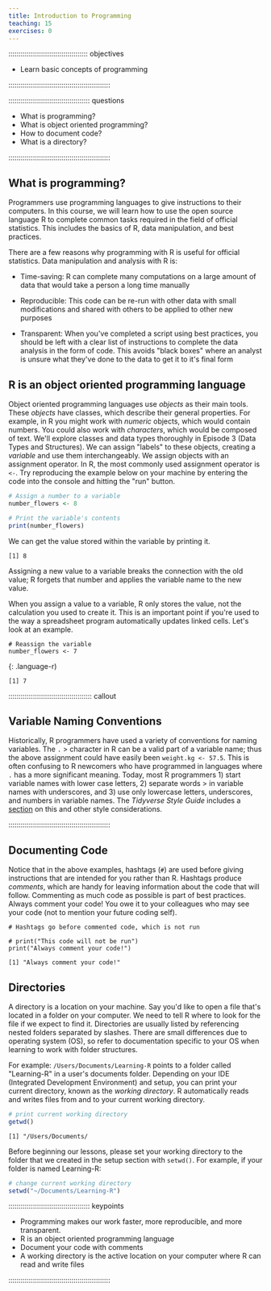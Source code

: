 ```yaml
---
title: Introduction to Programming
teaching: 15
exercises: 0
---
```


::::::::::::::::::::::::::::::::::::::: objectives

- Learn basic concepts of programming

::::::::::::::::::::::::::::::::::::::::::::::::::

:::::::::::::::::::::::::::::::::::::::: questions

- What is programming?
- What is object oriented programming?
- How to document code?
- What is a directory?

::::::::::::::::::::::::::::::::::::::::::::::::::

## What is programming?

Programmers use programming languages to give instructions to their computers. In this course, we will learn how to use the open source language R to complete common tasks required in the field of official statistics. This includes the basics of R, data manipulation, and best practices.

There are a few reasons why programming with R is useful for official statistics. Data manipulation and analysis with R is:

- Time-saving: R can complete many computations on a large amount of data that would take a person a long time manually

- Reproducible: This code can be re-run with other data with small modifications and shared with others to be applied to other new purposes

- Transparent: When you've completed a script using best practices, you should be left with a clear list of instructions to complete the data analysis in the form of code. This avoids "black boxes" where an analyst is unsure what they've done to the data to get it to it's final form

## R is an object oriented programming language

Object oriented programming languages use *objects* as their main tools. These *objects* have classes, which describe their general properties. For example, in R you might work with *numeric* objects, which would contain numbers. You could also work with *characters*, which would be composed of text. We'll explore classes and data types thoroughly in Episode 3 (Data Types and Structures). We can assign "labels" to these objects, creating a *variable* and use them interchangeably. We assign objects with an assignment operator. In R, the most commonly used assignment operator is `<-`. Try reproducing the example below on your machine by entering the code into the console and hitting the "run" button.

```r
# Assign a number to a variable
number_flowers <- 8

# Print the variable's contents
print(number_flowers)
```

We can get the value stored within the variable by printing it.

```source
[1] 8
```

Assigning a new value to a variable breaks the connection with the old value; R forgets that number and applies the variable name to the new value.

When you assign a value to a variable, R only stores the value, not the calculation you used to create it. This is an important point if you're used to the way a spreadsheet program automatically updates linked cells. Let's look at an example.

```
# Reassign the variable
number_flowers <- 7
```

{: .language-r)

```output
[1] 7
```

:::::::::::::::::::::::::::::::::::::::::  callout

## Variable Naming Conventions

Historically, R programmers have used a variety of conventions for naming variables. The `.` > character in R can be a valid part of a variable name; thus the above assignment could have
easily been `weight.kg <- 57.5`. This is often confusing to R newcomers who have programmed
in languages where `.` has a more significant meaning.
Today, most R programmers 1) start variable names with lower case letters, 2) separate words > in variable names with underscores, and 3) use only lowercase letters, underscores, and
numbers in variable names. The *Tidyverse Style Guide* includes
a [section](https://style.tidyverse.org/syntax.html) on this and other style considerations.


::::::::::::::::::::::::::::::::::::::::::::::::::

## Documenting Code

Notice that in the above examples, hashtags (`#`) are used before giving instructions that are intended for you rather than R. Hashtags produce *comments*, which are handy for leaving information about the code that will follow. Commenting as much code as possible is part of best practices. Always comment your code! You owe it to your colleagues who may see your code (not to mention your future coding self).

```-r
# Hashtags go before commented code, which is not run

# print("This code will not be run")
print("Always comment your code!")
```

```output
[1] "Always comment your code!"
```

## Directories

A directory is a location on your machine. Say you'd like to open a file that's located in a folder on your computer. We need to tell R where to look for the file if we expect to find it. Directories are usually listed by referencing nested folders separated by slashes. There are small differences due to operating system (OS), so refer to documentation specific to your OS when learning to work with folder structures.

For example: `/Users/Documents/Learning-R` points to a folder called "Learning-R" in a user's documents folder. Depending on your IDE (Integrated Development Environment) and setup, you can print your current directory, known as the *working directory*. R automatically reads and writes files from and to your current working directory.

```r
# print current working directory 
getwd()
```

```output
[1] "/Users/Documents/
```

Before beginning our lessons, please set your working directory to the folder that we created in the setup section with `setwd()`. For example, if your folder is named Learning-R:

```r
# change current working directory 
setwd("~/Documents/Learning-R")
```



:::::::::::::::::::::::::::::::::::::::: keypoints

- Programming makes our work faster, more reproducible, and more transparent.
- R is an object oriented programming language
- Document your code with comments
- A working directory is the active location on your computer where R can read and write files

::::::::::::::::::::::::::::::::::::::::::::::::::


